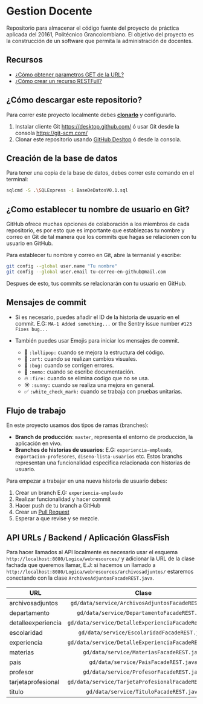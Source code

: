 # Gestion Docente

Repositorio para almacenar el código fuente del proyecto de práctica aplicada del 20161, Politécnico Grancolombiano. El objetivo del proyecto es la construcción de un software que permita la administración de docentes.

## Recursos

*  [¿Cómo obtener parametros GET de la URL?](http://www.concretepage.com/webservices/resteasy-3/jax-rs-defaultvalue-annotation-example-with-resteasy-3)
*  [¿Cómo crear un recurso RESTFull?](https://docs.oracle.com/cd/E19776-01/820-4867/6nga7f5n6/index.html)


## ¿Cómo descargar este repositorio?

Para correr este proyecto localmente debes **[clonarlo](https://help.github.com/desktop/guides/contributing/cloning-a-repository-from-github-desktop/#cloning-repositories)** y configurarlo.

1. Instalar cliente Git https://desktop.github.com/ ó usar Git desde la consola https://git-scm.com/
2. Clonar este repositorio usando [GitHub Desltop](https://desktop.github.com/) ó desde la consola.

## Creación de la base de datos

Para tener una copia de la base de datos, debes correr este comando en el terminal:

```bash
sqlcmd -S .\SQLExpress -i BaseDeDatosV0.1.sql
```

## ¿Como establecer tu nombre de usuario en Git?

GitHub ofrece muchas opciones de colaboración a los miembros de cada repositorio, es por esto que es importante que establezcas tu nombre y correo en Git de tal manera que los commits que hagas se relacionen con tu usuario en GitHub.

Para establecer tu nombre y correo en Git, abre la termanial y escribe:

```bash
git config --global user.name "Tu nombre"
git config --global user.email tu-correo-en-github@mail.com
```

Despues de esto, tus commits se relacionarán con tu usuario en GitHub.


## Mensajes de commit

* Si es necesario, puedes añadir el ID de la historia de usuario en el commit. E.G:
`MA-1 Added something...` or the Sentry issue number `#123 Fixes bug...`

* También puedes usar Emojis para iniciar los mensajes de commit.
    * :lollipop: `:lollipop:` cuando se mejora la estructura del código.
    * :art: `:art:` cuando se realizan cambios visuales.
    * :bug: `:bug:` cuando se corrigen errores.
    * :memo: `:memo:` cuando se escribe documentación.
    * :fire: `:fire:` cuando se elimina codigo que no se usa.
    * :sunny: `:sunny:` cuando se realiza una mejora en general.
    * :white_check_mark: `:white_check_mark:` cuando se trabaja con pruebas unitarias.


## Flujo de trabajo

En este proyecto usamos dos tipos de ramas (branches):

* **Branch de producción**: `master`, representa el entorno de producción, la aplicación en vivo.
* **Branches de historias de usuarios**: E.G: `experiencia-empleado`, `exportacion-profesores`, `diseno-lista-usuarios` etc. Estos branchs representan una funcionalidad especifica relacionada con historias de usuario.


Para empezar a trabajar en una nueva historia de usuario debes:

1. Crear un branch E.G: `experiencia-empleado`
2. Realizar funcionalidad y hacer commit
3. Hacer push de tu branch a GitHub
4. Crear un [Pull Request](https://help.github.com/articles/using-pull-requests/)
5. Esperar a que revise y se mezcle.


## API URLs / Backend / Aplicación GlassFish

Para hacer llamados al API localmente es necesario usar el esquema `http://localhost:8080/Logica/webresources/` y adicionar la URL de la clase fachada que queremos llamar, E.J: si hacemos un llamado a `http://localhost:8080/Logica/webresources/archivosadjuntos/` estaremos conectando con la clase `ArchivosAdjuntosFacadeREST.java`.

| URL                | Clase                                              |
| ------------------ |:--------------------------------------------------:|
| archivosadjuntos   | `gd/data/service/ArchivosAdjuntosFacadeREST.java`  |
| departamento       | `gd/data/service/DepartamentoFacadeREST.java`      |
| detalleexperiencia | `gd/data/service/DetalleExperienciaFacadeRest.java`|
| escolaridad        | `gd/data/service/EscolaridadFacadeREST.java`       |
| experiencia        | `gd/data/service/DetalleExperienciaFacadeREST.java`|
| materias           | `gd/data/service/MateriasFacadeREST.java`          |
| pais               | `gd/data/service/PaisFacadeREST.java`              |
| profesor           | `gd/data/service/ProfesorFacadeREST.java`          |
| tarjetaprofesional | `gd/data/service/TarjetaProfesionalFacadeREST.java`|
| titulo             | `gd/data/service/TituloFacadeREST.java`            |

